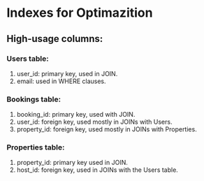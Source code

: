 # Indexes for Optimazition

## High-usage columns:

### Users table:
  1. user_id: primary key, used in JOIN.
  2. email: used in WHERE clauses.

### Bookings table:
  1. booking_id: primary key, used with JOIN.
  2. user_id: foreign key, used mostly in JOINs with Users.
  3. property_id: foreign key, used mostly in JOINs with Properties.

### Properties table:
  1. property_id: primary key used in JOIN.
  2. host_id: foreign key, used in JOINs with the Users table.
